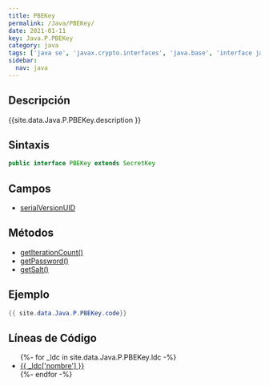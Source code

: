```yaml
---
title: PBEKey
permalink: /Java/PBEKey/
date: 2021-01-11
key: Java.P.PBEKey
category: java
tags: ['java se', 'javax.crypto.interfaces', 'java.base', 'interface java', 'Java 1.4']
sidebar: 
  nav: java
---
```


## Descripción
{{site.data.Java.P.PBEKey.description }}

## Sintaxis
~~~java
public interface PBEKey extends SecretKey
~~~

## Campos
* [serialVersionUID](/Java/PBEKey/serialVersionUID)

## Métodos
* [getIterationCount()](/Java/PBEKey/getIterationCount)
* [getPassword()](/Java/PBEKey/getPassword)
* [getSalt()](/Java/PBEKey/getSalt)

## Ejemplo
~~~java
{{ site.data.Java.P.PBEKey.code}}
~~~

## Líneas de Código
<ul>
{%- for _ldc in site.data.Java.P.PBEKey.ldc -%}
   <li>
       <a href="{{_ldc['url'] }}">{{ _ldc['nombre'] }}</a>
   </li>
{%- endfor -%}
</ul>
